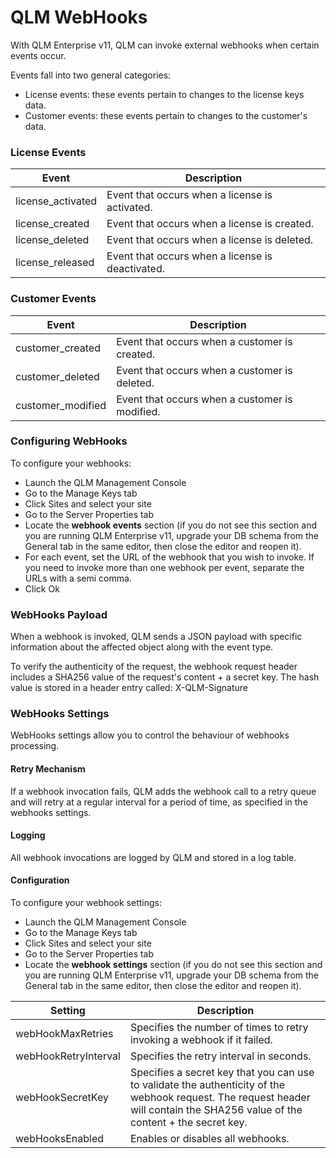 # QLM WebHooks

With QLM Enterprise v11, QLM can invoke external webhooks when certain events occur.

Events fall into two general categories:

* License events: these events pertain to changes to the license keys data.
* Customer events: these events pertain to changes to the customer's data.&#x20;

### License Events

| **Event**          | **Description**                                   |
| ------------------ | ------------------------------------------------- |
| license\_activated | Event that occurs when a license is activated.    |
| license\_created   | Event that occurs when a license is created.      |
| license\_deleted   | Event that occurs when a license is deleted.      |
| license\_released  | Event that occurs when a license is deactivated.  |

&#x20;

### Customer Events

| **Event**          | **Description**                                 |
| ------------------ | ----------------------------------------------- |
| customer\_created  | Event that occurs when a customer is created.   |
| customer\_deleted  | Event that occurs when a customer is deleted.   |
| customer\_modified | Event that occurs when a customer is modified.  |

### &#x20;

### Configuring WebHooks

To configure your webhooks:

* Launch the QLM Management Console
* Go to the Manage Keys tab
* Click Sites and select your site
* Go to the Server Properties tab
* Locate the **webhook events** section (if you do not see this section and you are running QLM Enterprise v11, upgrade your DB schema from the General tab in the same editor, then close the editor and reopen it).
* For each event, set the URL of the webhook that you wish to invoke. If you need to invoke more than one webhook per event, separate the URLs with a semi comma.
* Click Ok

### WebHooks Payload

When a webhook is invoked, QLM sends a JSON payload with specific information about the affected object along with the event type.&#x20;

To verify the authenticity of the request, the webhook request header includes a SHA256 value of the request's content + a secret key. The hash value is stored in a header entry called: X-QLM-Signature

### WebHooks Settings

WebHooks settings allow you to control the behaviour of webhooks processing.

#### Retry Mechanism

If a webhook invocation fails, QLM adds the webhook call to a retry queue and will retry at a regular interval for a period of time, as specified in the webhooks settings.

#### Logging

All webhook invocations are logged by QLM and stored in a log table.

#### Configuration

To configure your webhook settings:

* Launch the QLM Management Console
* Go to the Manage Keys tab
* Click Sites and select your site
* Go to the Server Properties tab
* Locate the **webhook settings** section (if you do not see this section and you are running QLM Enterprise v11, upgrade your DB schema from the General tab in the same editor, then close the editor and reopen it).

| **Setting**          | **Description**                                                                                                                                                                |
| -------------------- | ------------------------------------------------------------------------------------------------------------------------------------------------------------------------------ |
| webHookMaxRetries    | Specifies the number of times to retry invoking a webhook if it failed.                                                                                                        |
| webHookRetryInterval | Specifies the retry interval in seconds.                                                                                                                                       |
| webHookSecretKey     | Specifies a secret key that you can use to validate the authenticity of the webhook request. The request header will contain the SHA256 value of the content + the secret key. |
| webHooksEnabled      | Enables or disables all webhooks.                                                                                                                                              |
